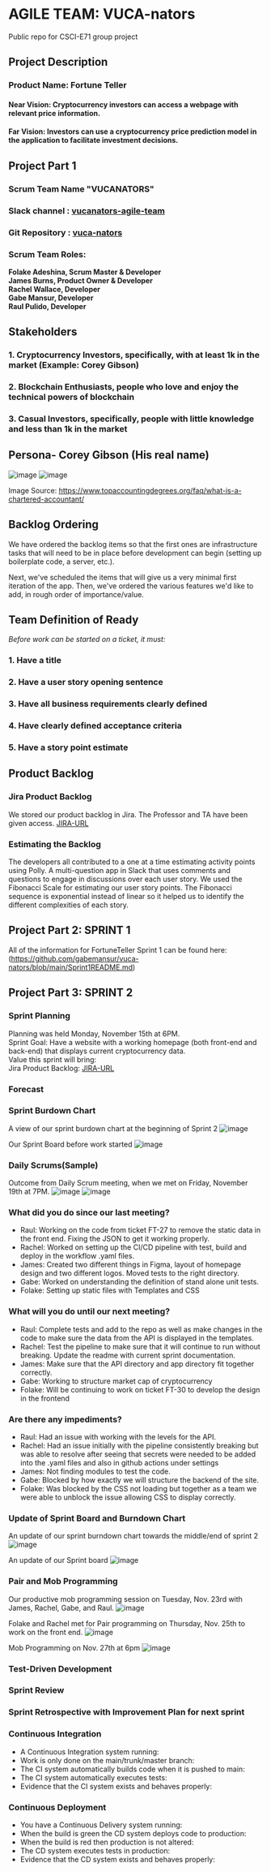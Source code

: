 # AGILE TEAM: VUCA-nators
Public repo for CSCI-E71 group project

## Project Description
### Product Name: Fortune Teller

#### Near Vision: Cryptocurrency investors can access a webpage with relevant price information.
#### Far Vision: Investors can use a cryptocurrency price prediction model in the application to facilitate investment decisions.   

## Project Part 1
###  Scrum Team Name  "VUCANATORS"
###  Slack channel : [vucanators-agile-team](https://agilesoftwarecourse.slack.com/archives/C02L5H02672)
###  Git Repository : [vuca-nators](https://github.com/gabemansur/vuca-nators)
###  Scrum Team Roles:
**Folake Adeshina, Scrum Master & Developer** <br/>
**James Burns, Product Owner & Developer** <br/>
**Rachel Wallace, Developer** <br/>
**Gabe Mansur, Developer** <br/>
**Raul Pulido, Developer**

## Stakeholders
### 1. Cryptocurrency Investors, specifically, with at least 1k in the market (Example: Corey Gibson)
### 2. Blockchain Enthusiasts, people who love and enjoy the technical powers of blockchain
### 3. Casual Investors, specifically, people with little knowledge and less than 1k in the market


## Persona- Corey Gibson (His real name)
![image](https://user-images.githubusercontent.com/65990764/139624331-da912d5b-2341-4a1e-8ce2-805027d8e77d.png)
![image](https://user-images.githubusercontent.com/65990764/139624081-3b11c9fd-277d-48a9-bead-34b4fd5c5bd7.png)

Image Source: https://www.topaccountingdegrees.org/faq/what-is-a-chartered-accountant/

## Backlog Ordering

We have ordered the backlog items so that the first ones are infrastructure tasks that will need to be in place before development can begin (setting up boilerplate code, a server, etc.).

Next, we've scheduled the items that will give us a very minimal first iteration of the app. Then, we've ordered the various features we'd like to add, in rough order of importance/value.

## Team Definition of Ready

*Before work can be started on a ticket, it must:*
### 1. Have a title
### 2. Have a user story opening sentence
### 3. Have all business requirements clearly defined
### 4. Have clearly defined acceptance criteria
### 5. Have a story point estimate

## Product Backlog
### Jira Product Backlog <br/>
We stored our product backlog in Jira. The Professor and TA have been given access. [JIRA-URL](https://vuca-nators.atlassian.net/jira/software/projects/FT/boards/1/backlog)

### Estimating the Backlog <br/>
The developers all contributed to a one at a time estimating activity points using Polly. A multi-question app in Slack that uses comments and questions to engage in discussions over each user story. We used the Fibonacci Scale for estimating our user story points. The Fibonacci sequence is exponential instead of linear so it helped us to identify the different complexities of each story.

## Project Part 2: SPRINT 1

All of the information for FortuneTeller Sprint 1 can be found here: (https://github.com/gabemansur/vuca-nators/blob/main/Sprint1README.md) 

## Project Part 3: SPRINT 2

### Sprint Planning
Planning was held Monday, November 15th at 6PM.
<br/>
Sprint Goal: Have a website with a working homepage (both front-end and back-end) that displays current cryptocurrency data.
<br/>
Value this sprint will bring:
<br/>
Jira Product Backlog: [JIRA-URL](https://vuca-nators.atlassian.net/jira/software/projects/FT/boards/1/backlog)

### Forecast

### Sprint Burdown Chart

A view of our sprint burdown chart at the beginning of Sprint 2
![image](https://user-images.githubusercontent.com/64049629/143729109-ded25b36-d463-45bd-81c9-4538e06725f8.png)


Our Sprint Board before work started
![image](https://user-images.githubusercontent.com/64049629/143729267-eaae767e-1705-4e18-82e6-543689025a5b.png)


### Daily Scrums(Sample)
Outcome from Daily Scrum meeting, when we met on Friday, November 19th at 7PM.
![image](https://user-images.githubusercontent.com/64049629/143728837-75d74aaf-d103-48a9-8c83-021afcdc3915.png)
![image](https://user-images.githubusercontent.com/64049629/143728893-bab50550-556a-494d-937d-b7f00662766f.png)

### What did you do since our last meeting?

<ul>
<li> 
Raul: Working on the code from ticket FT-27 to remove the static data in the front end. Fixing the JSON to get it working properly.
</li>
<li>
Rachel: Worked on setting up the CI/CD pipeline with test, build and deploy in the workflow .yaml files.
</li>
<li>
James: Created two different things in Figma, layout of homepage design and two different logos. Moved tests to the right directory.
</li>
<li>
Gabe: Worked on understanding the definition of stand alone unit tests. 
</li>
<li>
Folake: Setting up static files with Templates and CSS
</li>
</ul>

### What will you do until our next meeting?

<ul>
<li> 
Raul: Complete tests and add to the repo as well as make changes in the code to make sure the data from the API is displayed in the templates.
</li>
<li>
Rachel: Test the pipeline to make sure that it will continue to run without breaking. Update the readme with current sprint documentation.
</li>
<li>
James: Make sure that the API directory and app directory fit together correctly.
</li>
<li>
Gabe: Working to structure market cap of cryptocurrency
</li>
<li>
Folake: Will be continuing to work on ticket FT-30 to develop the design in the frontend
</li>
</ul>

### Are there any impediments?

<ul>
<li> 
Raul: Had an issue with working with the levels for the API. 
</li>
<li>
Rachel: Had an issue initially with the pipeline consistently breaking but was able to resolve after seeing that secrets were needed to be added into the .yaml files and also in github actions under settings 
</li>
<li>
James: Not finding modules to test the code. 
</li>
<li>
Gabe: Blocked by how exactly we will structure the backend of the site. 
</li>
<li>
Folake: Was blocked by the CSS not loading but together as a team we were able to unblock the issue allowing CSS to display correctly.
</li>
</ul>


### Update of Sprint Board and Burndown Chart

An update of our sprint burndown chart towards the middle/end of sprint 2
![image](https://user-images.githubusercontent.com/64049629/143729028-203697fc-1e6e-4cbf-9628-802b84ca40a1.png)

An update of our Sprint board
![image](https://user-images.githubusercontent.com/64049629/143729456-aef1ee47-2834-48b4-8ca7-c40438c4370e.png)

### Pair and Mob Programming

Our productive mob programming session on Tuesday, Nov. 23rd with James, Rachel, Gabe, and Raul.
![image](https://user-images.githubusercontent.com/64049629/143620114-dc742fab-3f06-44f6-bdf5-27256f9f1693.png)

Folake and Rachel met for Pair programming on Thursday, Nov. 25th to work on the front end. 
![image](https://user-images.githubusercontent.com/64049629/143627694-7a5028c9-9e60-474b-93f3-56d959d3b9bb.png)

Mob Programming on Nov. 27th at 6pm
![image](https://user-images.githubusercontent.com/64049629/143728956-53b39cd0-b87d-45db-97eb-f598738dbc69.png)

### Test-Driven Development

### Sprint Review

### Sprint Retrospective with Improvement Plan for next sprint

### Continuous Integration
<ul>
  <li>
    A Continuous Integration system running:
  </li>
  <li>
    Work is only done on the main/trunk/master branch:
  </li>
  <li>
    The CI system automatically builds code when it is pushed to main:
  </li>
  <li>
    The CI system automatically executes tests:
  </li>
  <li>
    Evidence that the CI system exists and behaves properly:
  </li>
</ul>

### Continuous Deployment
<ul>
  <li>
    You have a Continuous Delivery system running:
  </li>
   <li>
    When the build is green the CD system deploys code to production:
  </li>
  <li>
    When the build is red then production is not altered:
  </li>
  <li>
    The CD system executes tests in production:
  </li>
  <li>
    Evidence that the CD system exists and behaves properly:
  </li>
</ul>


